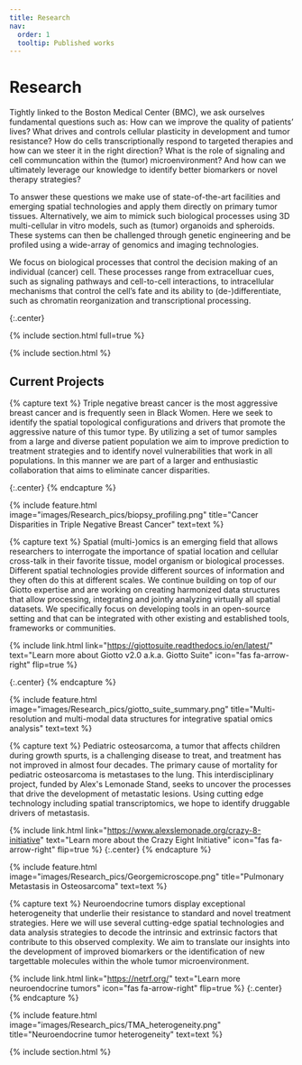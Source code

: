 ```yaml
---
title: Research
nav:
  order: 1
  tooltip: Published works
---
```


# <i class="fas fa-microscope"></i>Research
Tightly linked to the Boston Medical Center (BMC), we ask ourselves fundamental questions such as: How can we improve the quality of patients’ lives? What drives and controls cellular plasticity in development and tumor resistance? How do cells transcriptionally respond to targeted therapies and how can we steer it in the right direction? What is the role of signaling and cell communcation within the (tumor) microenvironment? And how can we ultimately leverage our knowledge to identify better biomarkers or novel therapy strategies?

To answer these questions we make use of state-of-the-art facilities and emerging spatial technologies and apply them directly on primary tumor tissues. Alternatively, we aim to mimick such biological processes using 3D multi-cellular in vitro models, such as (tumor) organoids and spheroids. These systems can then be challenged through genetic engineering and be profiled using a wide-array of genomics and imaging technologies.

We focus on biological processes that control the decision making of an individual (cancer) cell. These processes range from extracelluar cues, such as signaling pathways and cell-to-cell interactions, to intracellular mechanisms that control the cell’s fate and its ability to (de-)differentiate, such as chromatin reorganization and transcriptional processing.

{:.center}

{% include section.html full=true %}

{% include section.html %}


## Current Projects

{% capture text %}
Triple negative breast cancer is the most aggressive breast cancer and is frequently seen in Black Women. Here we seek to identify the spatial topological configurations and drivers that promote the aggressive nature of this tumor type. By utilizing a set of tumor samples from a large and diverse patient population we aim to improve prediction to treatment strategies and to identify novel vulnerabilities that work in all populations. In this manner we are part of a larger and enthusiastic collaboration that aims to eliminate cancer disparities.

{:.center}
{% endcapture %}

{%
  include feature.html
  image="images/Research_pics/biopsy_profiling.png"
  title="Cancer Disparities in Triple Negative Breast Cancer"
  text=text
%}


{% capture text %}
Spatial (multi-)omics is an emerging field that allows researchers to interrogate the importance of spatial location and cellular cross-talk in their favorite tissue, model organism or biological processes. Different spatial technologies provide different sources of information and they often do this at different scales. We continue building on top of our Giotto expertise and are working on creating harmonized data structures that allow processing, integrating and jointly analyzing virtually all spatial datasets. We specifically focus on developing tools in an open-source setting and that can be integrated with other existing and established tools, frameworks or communities.

{%
  include link.html
  link="https://giottosuite.readthedocs.io/en/latest/"
  text="Learn more about Giotto v2.0 a.k.a. Giotto Suite"
  icon="fas fa-arrow-right"
  flip=true
%}

{:.center}
{% endcapture %}

{%
  include feature.html
  image="images/Research_pics/giotto_suite_summary.png"
  title="Multi-resolution and multi-modal data structures for integrative spatial omics analysis"
  text=text
%}




{% capture text %}
Pediatric osteosarcoma, a tumor that affects children during growth spurts, is a challenging disease to treat, and treatment has not improved in almost four decades. The primary cause of mortality for pediatric osteosarcoma is metastases to the lung. This interdisciplinary project, funded by Alex's Lemonade Stand, seeks to uncover the processes that drive the development of metastatic lesions. Using cutting edge technology including spatial transcriptomics, we hope to identify druggable drivers of metastasis. 

{%
  include link.html
  link="https://www.alexslemonade.org/crazy-8-initiative"
  text="Learn more about the Crazy Eight Initiative"
  icon="fas fa-arrow-right"
  flip=true
%}
{:.center}
{% endcapture %}

{%
  include feature.html
  image="images/Research_pics/Georgemicroscope.png"
  title="Pulmonary Metastasis in Osteosarcoma"
  text=text
%}



{% capture text %}
Neuroendocrine tumors display exceptional heterogeneity that underlie their resistance 
to standard and novel treatment strategies. Here we will use several cutting-edge 
spatial technologies and data analysis strategies to decode the intrinsic and 
extrinsic factors that contribute to this observed complexity. We aim to translate
our insights into the development of improved biomarkers or the identification of
new targettable molecules within the whole tumor microenvironment.

{%
  include link.html
  link="https://netrf.org/"
  text="Learn more neuroendocrine tumors"
  icon="fas fa-arrow-right"
  flip=true
%}
{:.center}
{% endcapture %}

{%
  include feature.html
  image="images/Research_pics/TMA_heterogeneity.png"
  title="Neuroendocrine tumor heterogeneity"
  text=text
%}



{% include section.html %}


